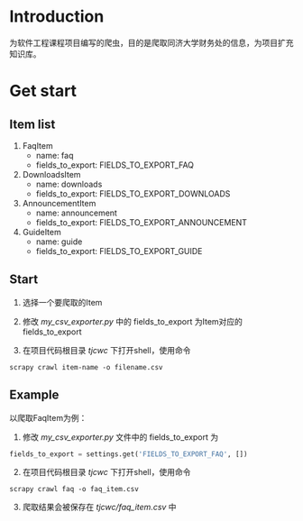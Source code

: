 # Introduction

为软件工程课程项目编写的爬虫，目的是爬取同济大学财务处的信息，为项目扩充知识库。

# Get start

## Item list

1. FaqItem
   - name: faq
   - fields_to_export: FIELDS_TO_EXPORT_FAQ
2. DownloadsItem
   - name: downloads
   - fields_to_export: FIELDS_TO_EXPORT_DOWNLOADS
3. AnnouncementItem
   - name: announcement
   - fields_to_export: FIELDS_TO_EXPORT_ANNOUNCEMENT
4. GuideItem
   - name: guide
   - fields_to_export: FIELDS_TO_EXPORT_GUIDE

## Start

1. 选择一个要爬取的Item

2. 修改 *my_csv_exporter.py* 中的 fields_to_export 为Item对应的 fields_to_export

3. 在项目代码根目录 *tjcwc* 下打开shell，使用命令

```shell
scrapy crawl item-name -o filename.csv
```

## Example

以爬取FaqItem为例：

1. 修改 *my_csv_exporter.py* 文件中的 fields_to_export 为

```python
fields_to_export = settings.get('FIELDS_TO_EXPORT_FAQ', [])
```

2. 在项目代码根目录 *tjcwc* 下打开shell，使用命令

```shell
scrapy crawl faq -o faq_item.csv
```

3. 爬取结果会被保存在 *tjcwc/faq_item.csv* 中



